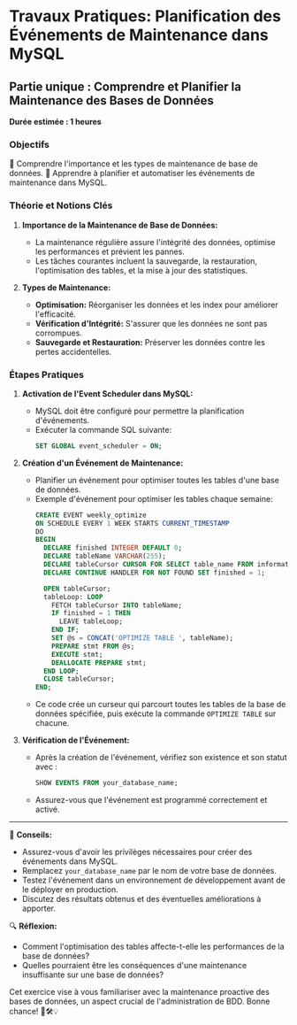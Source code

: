 # Travaux Pratiques: Planification des Événements de Maintenance dans MySQL

## Partie unique : Comprendre et Planifier la Maintenance des Bases de Données
**Durée estimée : 1 heures**

### Objectifs
🌟 Comprendre l'importance et les types de maintenance de base de données.
🌟 Apprendre à planifier et automatiser les événements de maintenance dans MySQL.

### Théorie et Notions Clés
1. **Importance de la Maintenance de Base de Données:**
   - La maintenance régulière assure l'intégrité des données, optimise les performances et prévient les pannes.
   - Les tâches courantes incluent la sauvegarde, la restauration, l'optimisation des tables, et la mise à jour des statistiques.

2. **Types de Maintenance:**
   - **Optimisation:** Réorganiser les données et les index pour améliorer l'efficacité.
   - **Vérification d'Intégrité:** S'assurer que les données ne sont pas corrompues.
   - **Sauvegarde et Restauration:** Préserver les données contre les pertes accidentelles.

### Étapes Pratiques
1. **Activation de l'Event Scheduler dans MySQL:**
   - MySQL doit être configuré pour permettre la planification d'événements.
   - Exécuter la commande SQL suivante:
     ```sql
     SET GLOBAL event_scheduler = ON;
     ```

2. **Création d'un Événement de Maintenance:**
   - Planifier un événement pour optimiser toutes les tables d'une base de données.
   - Exemple d'événement pour optimiser les tables chaque semaine:
     ```sql
     CREATE EVENT weekly_optimize
     ON SCHEDULE EVERY 1 WEEK STARTS CURRENT_TIMESTAMP
     DO
     BEGIN
       DECLARE finished INTEGER DEFAULT 0;
       DECLARE tableName VARCHAR(255);
       DECLARE tableCursor CURSOR FOR SELECT table_name FROM information_schema.tables WHERE table_schema = 'your_database_name';
       DECLARE CONTINUE HANDLER FOR NOT FOUND SET finished = 1;

       OPEN tableCursor;
       tableLoop: LOOP
         FETCH tableCursor INTO tableName;
         IF finished = 1 THEN 
           LEAVE tableLoop;
         END IF;
         SET @s = CONCAT('OPTIMIZE TABLE ', tableName);
         PREPARE stmt FROM @s;
         EXECUTE stmt;
         DEALLOCATE PREPARE stmt;
       END LOOP;
       CLOSE tableCursor;
     END;
     ```
   - Ce code crée un curseur qui parcourt toutes les tables de la base de données spécifiée, puis exécute la commande `OPTIMIZE TABLE` sur chacune.

3. **Vérification de l'Événement:**
   - Après la création de l'événement, vérifiez son existence et son statut avec :
     ```sql
     SHOW EVENTS FROM your_database_name;
     ```
   - Assurez-vous que l'événement est programmé correctement et activé.

---

📝 **Conseils:**
- Assurez-vous d'avoir les privilèges nécessaires pour créer des événements dans MySQL.
- Remplacez `your_database_name` par le nom de votre base de données.
- Testez l'événement dans un environnement de développement avant de le déployer en production.
- Discutez des résultats obtenus et des éventuelles améliorations à apporter.

🔍 **Réflexion:**
- Comment l'optimisation des tables affecte-t-elle les performances de la base de données?
- Quelles pourraient être les conséquences d'une maintenance insuffisante sur une base de données? 

Cet exercice vise à vous familiariser avec la maintenance proactive des bases de données, un aspect crucial de l'administration de BDD. Bonne chance! 🚀🛠️💡